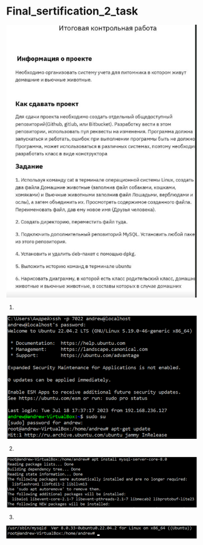 # Final_sertification_2_task


![Alt text](image.png)


1. 
![Alt text](image-1.png)

2. 
![Alt text](image-2.png)

3. 
![Alt text](image-3.png)